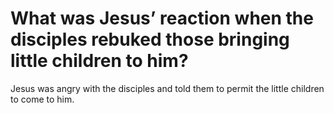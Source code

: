 # What was Jesus’ reaction when the disciples rebuked those bringing little children to him?

Jesus was angry with the disciples and told them to permit the little children to come to him.
